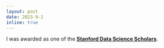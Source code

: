 ```yaml
---
layout: post
date: 2023-9-1
inline: true
---
```

I was awarded as one of the **[Stanford Data Science Scholars](https://datascience.stanford.edu/about/people/data-science-scholars)**.